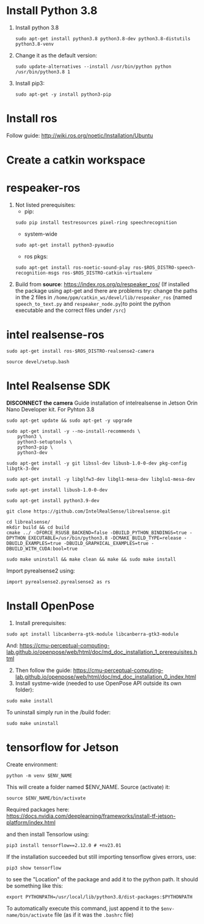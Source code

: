# Install Python 3.8
1. Install python 3.8
   ```
   sudo apt-get install python3.8 python3.8-dev python3.8-distutils python3.8-venv
   ```
2. Change it as the default version:
   ```
   sudo update-alternatives --install /usr/bin/python python /usr/bin/python3.8 1
   ```
3. Install pip3:
   ```
   sudo apt-get -y install python3-pip
   ```
# Install ros
Follow guide: http://wiki.ros.org/noetic/Installation/Ubuntu

# Create a catkin workspace


# respeaker-ros
1. Not listed prerequisites:
   - pip:
   ```
   sudo pip install testresources pixel-ring speechrecognition
   ```
   - system-wide
   ```
   sudo apt-get install python3-pyaudio
   ```
   - ros pkgs:
   ```
   sudo apt-get install ros-noetic-sound-play ros-$ROS_DISTRO-speech-recognition-msgs ros-$ROS_DISTRO-catkin-virtualenv
   ```
3. Build from **source**: https://index.ros.org/p/respeaker_ros/
   (If installed the package using apt-get and there are problems try: change the paths in the 2 files in `/home/ppm/catkin_ws/devel/lib/respeaker_ros` (named `speech_to_text.py` and `respeaker_node.py`)to point the python executable and the correct files under `/src`)
# intel realsense-ros
```
sudo apt-get install ros-$ROS_DISTRO-realsense2-camera
```
```
source devel/setup.bash
```
# Intel Realsense SDK
**DISCONNECT the camera**
Guide installation of intelrealsense in Jetson Orin Nano Developer kit. 
For Pyhton 3.8

```
sudo apt-get update && sudo apt-get -y upgrade
```
```
sudo apt-get install -y --no-install-recommends \
    python3 \
    python3-setuptools \
    python3-pip \
    python3-dev
```
```
sudo apt-get install -y git libssl-dev libusb-1.0-0-dev pkg-config libgtk-3-dev
```
```
sudo apt-get install -y libglfw3-dev libgl1-mesa-dev libglu1-mesa-dev
```
```
sudo apt-get install libusb-1.0-0-dev
```
```
sudo apt-get install python3.9-dev
```
```
git clone https://github.com/IntelRealSense/librealsense.git
```
```
cd librealsense/
mkdir build && cd build
cmake ../ -DFORCE_RSUSB_BACKEND=false -DBUILD_PYTHON_BINDINGS=true -DPYTHON_EXECUTABLE=/usr/bin/python3.8 -DCMAKE_BUILD_TYPE=release -DBUILD_EXAMPLES=true -DBUILD_GRAPHICAL_EXAMPLES=true -DBUILD_WITH_CUDA:bool=true
```
```
sudo make uninstall && make clean && make && sudo make install
```

Import pyrealsense2 using:
```
import pyrealsense2.pyrealsense2 as rs
```
# Install OpenPose
1. Install prerequisites:
```
sudo apt install libcanberra-gtk-module libcanberra-gtk3-module
```
And: https://cmu-perceptual-computing-lab.github.io/openpose/web/html/doc/md_doc_installation_1_prerequisites.html

2. Then follow the guide: https://cmu-perceptual-computing-lab.github.io/openpose/web/html/doc/md_doc_installation_0_index.html
3. Install systme-wide (needed to use OpenPose API outside its own folder):
```
sudo make install
```
To uninstall simply run in the /build foder:
```
sudo make uninstall
```

# tensorflow for Jetson
Create environment:
```
python -m venv $ENV_NAME
```
This will create a folder named $ENV_NAME. Source (activate) it:
```
source $ENV_NAME/bin/activate
```
Required packages here: https://docs.nvidia.com/deeplearning/frameworks/install-tf-jetson-platform/index.html

and then install Tensorlow using:
```
pip3 install tensorflow==2.12.0 # +nv23.01
```
If the installation succeeded but still importing tensorflow gives errors, use:
```
pip3 show tensorflow
```
to see the "Location" of the package and add it to the python path. It should be something like this:
```
export PYTHONPATH=/usr/local/lib/python3.8/dist-packages:$PYTHONPATH
```
To automatically execute this command, just append it to the `$env-name/bin/activate` file (as if it was the `.bashrc` file)
